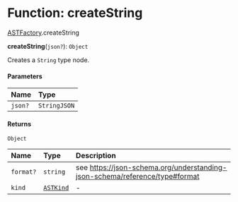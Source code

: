 # Function: createString

[ASTFactory](/en/auto-docs/variable-core/modules/ASTFactory.md).createString

**createString**(`json?`): `Object`

Creates a `String` type node.

#### Parameters

| Name | Type |
| :------ | :------ |
| `json?` | `StringJSON` |

#### Returns

`Object`

| Name | Type | Description |
| :------ | :------ | :------ |
| `format?` | `string` | see https://json-schema.org/understanding-json-schema/reference/type#format |
| `kind` | [`ASTKind`](/en/auto-docs/variable-core/enums/ASTKind.md) | - |
